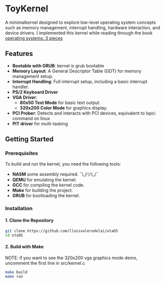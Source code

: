 # ToyKernel

A minimalkernel designed to explore low-level operating system concepts such as memory management, interrupt handling, hardware interaction, and device drivers.
I implemented this kernel while reading through the book [operating systems: 3 pieces](https://pages.cs.wisc.edu/~remzi/OSTEP/)

## Features

- **Bootable with GRUB**: kernel is grub bootable
- **Memory Layout**: A General Descriptor Table (GDT) for memory management setup.
- **Interrupt Handling**: Full interrupt setup, including a basic interrupt handler.
- **PS/2 Keyboard Driver**
- **VGA Driver**: 
  - **80x50 Text Mode** for basic text output.
  - **320x200 Color Mode** for graphics display.
- **PCI Prober**: Detects and interacts with PCI devices, equivalent to lspci command on linux
- **PIT driver** for multi-tasking

## Getting Started

### Prerequisites
To build and run the kernel, you need the following tools:
- **NASM** some assembly required. ¯\\\_(ツ)_/¯
- **QEMU** for emulating the kernel.
- **GCC** for compiling the kernel code.
- **Make** for building the project.
- **GRUB** for bootloading the kernel.

### Installation

#### 1. Clone the Repository
```bash
git clone https://github.com/lluisvalerodelai/otaOS
cd otaOS
```

#### 2. Build with Make
NOTE: if you want to see the 320x200 vga graphics mode demo, uncomment the first line in src/kernel.c
```bash
make build
make run
```
